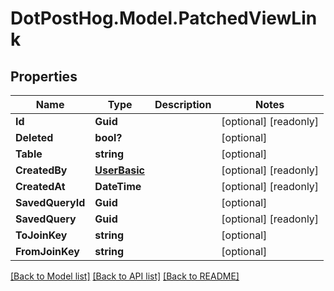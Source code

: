 # DotPostHog.Model.PatchedViewLink

## Properties

Name | Type | Description | Notes
------------ | ------------- | ------------- | -------------
**Id** | **Guid** |  | [optional] [readonly] 
**Deleted** | **bool?** |  | [optional] 
**Table** | **string** |  | [optional] 
**CreatedBy** | [**UserBasic**](UserBasic.md) |  | [optional] [readonly] 
**CreatedAt** | **DateTime** |  | [optional] [readonly] 
**SavedQueryId** | **Guid** |  | [optional] 
**SavedQuery** | **Guid** |  | [optional] [readonly] 
**ToJoinKey** | **string** |  | [optional] 
**FromJoinKey** | **string** |  | [optional] 

[[Back to Model list]](../README.md#documentation-for-models) [[Back to API list]](../README.md#documentation-for-api-endpoints) [[Back to README]](../README.md)

